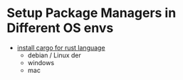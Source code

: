 # Setup Package Managers in Different OS envs


- [install cargo for rust language](package-managers/cargo.html)
  - debian / Linux der
  - windows
  - mac
